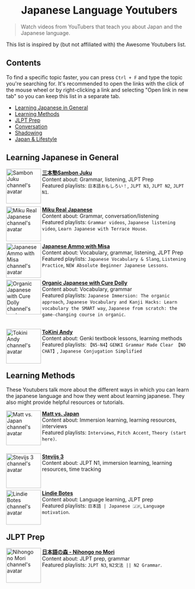 <div align="center">
  	<h1>
    	Japanese Language Youtubers
  	</h1>
</div>

> Watch videos from YouTubers that teach you about Japan and the Japanese language.
> 
This list is inspired by (but not affiliated with) the Awesome Youtubers list.

## Contents

To find a specific topic faster, you can press `Ctrl + F` and type the topic you're searching for.
It's recommended to open the links with the click of the mouse wheel or by right-clicking a link and selecting "Open link in new tab" so you can keep this list in a separate tab.

- [Learning Japanese in General](#learning-japanese-in-general)
- [Learning Methods](#learning-methods)
- [JLPT Prep](#jlpt-prep)
- [Conversation](#conversation)
- [Shadowing](#shadowing-parents)
- [Japan & Lifestyle](#lifestyle)

## Learning Japanese in General


[<img align="left" height="94px" width="94px" alt="Sambon Juku channel's avatar" src="https://yt3.ggpht.com/ytc/AAUvwngUqeuAcIS9FdwpA6dIGJ8I19yu4tUIfwKTwl-5Rg=s88-c-k-c0x00ffffff-no-rj"/>](https://www.youtube.com/channel/UC0ujXryUUwILURRKt9Eh7Nw)

[**三本塾Sambon Juku**](https://www.youtube.com/channel/UC0ujXryUUwILURRKt9Eh7Nw) </br>
Content about: Grammar, listening, JLPT Prep \
Featured playlists: `日本語おもしろい！`, `JLPT N3`, `JLPT N2`, `JLPT N1`.
</br></br>

[<img align="left" height="94px" width="94px" alt="Miku Real Japanese channel's avatar" src="https://yt3.ggpht.com/ytc/AAUvwnhuOeHm_8L1ew5s4Mcv-XGXNeXh_XY4wF3dHlGw=s88-c-k-c0x00ffffff-no-rj"/>](https://www.youtube.com/channel/UCsQCbl3a9FtYvA55BxdzYiQ)

[**Miku Real Japanese**](https://www.youtube.com/channel/UCsQCbl3a9FtYvA55BxdzYiQ) </br>
Content about: Grammar, conversation/listening \
Featured playlists: `Grammar videos`, `Japanese listening video`, `Learn Japanese with Terrace House`.
</br></br>

[<img align="left" height="94px" width="94px" alt="Japanese Ammo with Misa channel's avatar" src="https://yt3.ggpht.com/ytc/AAUvwnimEO4eELYf13he27WWsCiKyO2HnvSak7yvwsnZjg=s88-c-k-c0x00ffffff-no-rj"/>](https://www.youtube.com/channel/UCBSyd8tXJoEJKIXfrwkPdbA)

[**Japanese Ammo with Misa**](https://www.youtube.com/channel/UCBSyd8tXJoEJKIXfrwkPdbA) </br>
Content about: Vocabulary, grammar, listening, JLPT Prep \
Featured playlists: `Japanese Vocabulary & Slang`, `Listening Practice`, `NEW Absolute Beginner Japanese Lessons`.
</br></br>

[<img align="left" height="94px" width="94px" alt="Organic Japanese with Cure Dolly channel's avatar" src="https://yt3.ggpht.com/ytc/AAUvwnjdpf3mu5YbxIiRXMPgf3nEy_vrgvUMzWoGfKemdA=s88-c-k-c0x00ffffff-no-rj"/>](https://www.youtube.com/channel/UCkdmU8hGK4Fg3LghTVtKltQ)

[**Organic Japanese with Cure Dolly**](https://www.youtube.com/channel/UCkdmU8hGK4Fg3LghTVtKltQ) </br>
Content about: Vocabulary, grammar \
Featured playlists: `Japanese Immersion: The organic approach`, `Japanese Vocabulary and Kanji Hacks: Learn vocabulary the SMART way`, `Japanese from scratch: the game-changing course in organic`.
</br></br>

[<img align="left" height="94px" width="94px" alt="Tokini Andy channel's avatar" src="https://yt3.ggpht.com/ytc/AAUvwniZbPeOhNUCg2Kr69do-Me3JS7o0Fw9GEBMh1gEXQ=s88-c-k-c0x00ffffff-no-rj"/>](https://www.youtube.com/channel/UCsHzgQRjPzOz_w4HSrNLIVw)

[**ToKini Andy**](https://www.youtube.com/channel/UCsHzgQRjPzOz_w4HSrNLIVw) </br>
Content about: Genki textbook lessons, learning methods \
Featured playlists: `【N5-N4】GENKI Grammar Made Clear 【NO CHAT】`, `Japanese Conjugation Simplified`
</br></br>

## Learning Methods

These Youtubers talk more about the different ways in which you can learn the japanese language and how they went about learning japanese. They also might provide helpful resources or tutorials.

[<img align="left" height="94px" width="94px" alt="Matt vs. Japan channel's avatar" src="https://yt3.ggpht.com/ytc/AAUvwngYihjFRuXUb9Qd9V2jLyT_eQoSVKrHaFT3AeCrvQ=s88-c-k-c0x00ffffff-no-rj"/>](https://www.youtube.com/user/MATTvsJapan)

[**Matt vs. Japan**](https://www.youtube.com/user/MATTvsJapan) </br>
Content about: Immersion learning, learning resources, interviews \
Featured playlists: `Interviews`, `Pitch Accent`, `Theory (start here)`.
</br></br>

[<img align="left" height="94px" width="94px" alt="Stevijs 3 channel's avatar" src="https://yt3.ggpht.com/ytc/AAUvwnhjaJrLQh5uzdkyfsRxTf7UNIOTxAcNfvOyIO2f=s88-c-k-c0x00ffffff-no-rj"/>](https://www.youtube.com/channel/UChvJmlufoN1ObTY6-399HCA)

[**Stevijs 3**](https://www.youtube.com/channel/UChvJmlufoN1ObTY6-399HCA) </br>
Content about: JLPT N1, immersion learning, learning resources, time tracking 
</br></br></br>

[<img align="left" height="94px" width="94px" alt="Lindie Botes channel's avatar" src="https://yt3.ggpht.com/ytc/AAUvwnh1kUN2Ct2j_X3vvqWI3ucWc83IkaVjr4S3T6oIew=s88-c-k-c0x00ffffff-no-rj"/>](https://www.youtube.com/channel/UCjVwBKqRh8ckPWhfD5UDKcg)

[**Lindie Botes**](https://www.youtube.com/channel/UCjVwBKqRh8ckPWhfD5UDKcg) </br>
Content about: Language learning, JLPT prep \
Featured playlists: `日本語 | Japanese 🇯🇵`, `Language motivation`.
</br></br>

## JLPT Prep

[<img align="left" height="94px" width="94px" alt="Nihongo no Mori channel's avatar" src="https://yt3.ggpht.com/ytc/AAUvwniBb7-wryq1FTyfIMmsPa_fDwin7-EmvspqM6ileQ=s88-c-k-c0x00ffffff-no-rj"/>](https://www.youtube.com/user/freejapaneselessons3)

[**日本語の森 - Nihongo no Mori**](https://www.youtube.com/user/freejapaneselessons3) </br>
Content about: JLPT prep, grammar \
Featured playlists: `JLPT N3`, `N2文法 || N2 Grammar`.
</br></br>
